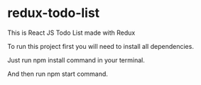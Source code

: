 # redux-todo-list
This is React JS Todo List made with Redux


To run this project first you will need to install all dependencies.

Just run npm install command in your terminal.

And then run npm start command.